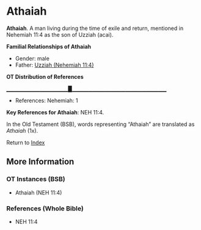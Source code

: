 # Athaiah
**Athaiah**. 
A man living during the time of exile and return, mentioned in Nehemiah 11:4 as the son of Uzziah (acai). 




**Familial Relationships of Athaiah**


* Gender: male
* Father: [Uzziah (Nehemiah 11:4)](Uzziah.5.md)


**OT Distribution of References**

▁▁▁▁▁▁▁▁▁▁▁▁▁▁▁█▁▁▁▁▁▁▁▁▁▁▁▁▁▁▁▁▁▁▁▁▁▁▁
* References: Nehemiah: 1



**Key References for Athaiah**: 
NEH 11:4. 


In the Old Testament (BSB), words representing “Athaiah” are translated as 
*Athaiah* (1x). 




Return to [Index](00-Index.md)

## More Information

### OT Instances (BSB)

* Athaiah (NEH 11:4)



### References (Whole Bible)

* NEH 11:4



